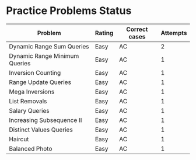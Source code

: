 # Practice Problems Status
Problem|Rating|Correct cases|Attempts
-|-|-|-
Dynamic Range Sum Queries|Easy|AC|2
Dynamic Range Minimum Queries|Easy|AC|1
Inversion Counting|Easy|AC|1
Range Update Queries|Easy|AC|1
Mega Inversions|Easy|AC|1
List Removals|Easy|AC|1
Salary Queries|Easy|AC|1
Increasing Subsequence II|Easy|AC|1
Distinct Values Queries|Easy|AC|1
Haircut|Easy|AC|1
Balanced Photo|Easy|AC|1